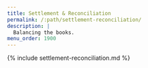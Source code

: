 ```yaml
---
title: Settlement & Reconciliation
permalink: /:path/settlement-reconciliation/
description: |
  Balancing the books.
menu_order: 1900
---
```


{% include settlement-reconciliation.md %}

